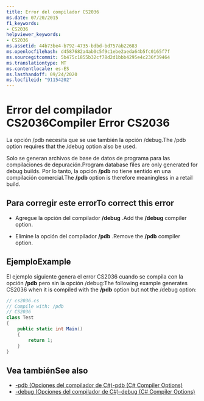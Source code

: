 ```yaml
---
title: Error del compilador CS2036
ms.date: 07/20/2015
f1_keywords:
- CS2036
helpviewer_keywords:
- CS2036
ms.assetid: 44b73be4-b792-4735-bdbd-bd757ab22683
ms.openlocfilehash: d4587682a4ab0c5f9c1ebe2aeda64b5fc0165f7f
ms.sourcegitcommit: 5b475c1855b32cf78d2d1bbb4295e4c236f39464
ms.translationtype: MT
ms.contentlocale: es-ES
ms.lasthandoff: 09/24/2020
ms.locfileid: "91154202"
---
```

# <a name="compiler-error-cs2036"></a><span data-ttu-id="48b39-102">Error del compilador CS2036</span><span class="sxs-lookup"><span data-stu-id="48b39-102">Compiler Error CS2036</span></span>

<span data-ttu-id="48b39-103">La opción /pdb necesita que se use también la opción /debug.</span><span class="sxs-lookup"><span data-stu-id="48b39-103">The /pdb option requires that the /debug option also be used.</span></span>  
  
 <span data-ttu-id="48b39-104">Solo se generan archivos de base de datos de programa para las compilaciones de depuración.</span><span class="sxs-lookup"><span data-stu-id="48b39-104">Program database files are only generated for debug builds.</span></span> <span data-ttu-id="48b39-105">Por lo tanto, la opción **/pdb** no tiene sentido en una compilación comercial.</span><span class="sxs-lookup"><span data-stu-id="48b39-105">The **/pdb** option is therefore meaningless in a retail build.</span></span>  
  
## <a name="to-correct-this-error"></a><span data-ttu-id="48b39-106">Para corregir este error</span><span class="sxs-lookup"><span data-stu-id="48b39-106">To correct this error</span></span>  
  
- <span data-ttu-id="48b39-107">Agregue la opción del compilador **/debug** .</span><span class="sxs-lookup"><span data-stu-id="48b39-107">Add the **/debug** compiler option.</span></span>  
  
- <span data-ttu-id="48b39-108">Elimine la opción del compilador **/pdb** .</span><span class="sxs-lookup"><span data-stu-id="48b39-108">Remove the **/pdb** compiler option.</span></span>  
  
## <a name="example"></a><span data-ttu-id="48b39-109">Ejemplo</span><span class="sxs-lookup"><span data-stu-id="48b39-109">Example</span></span>  

 <span data-ttu-id="48b39-110">El ejemplo siguiente genera el error CS2036 cuando se compila con la opción **/pdb** pero sin la opción /debug:</span><span class="sxs-lookup"><span data-stu-id="48b39-110">The following example generates CS2036 when it is compiled with the **/pdb** option but not the /debug option:</span></span>  
  
```csharp  
// cs2036.cs  
// Compile with: /pdb  
// CS2036  
class Test  
{  
    public static int Main()  
    {  
        return 1;  
    }  
}  
```  
  
## <a name="see-also"></a><span data-ttu-id="48b39-111">Vea también</span><span class="sxs-lookup"><span data-stu-id="48b39-111">See also</span></span>

- [<span data-ttu-id="48b39-112">-pdb (Opciones del compilador de C#)</span><span class="sxs-lookup"><span data-stu-id="48b39-112">-pdb (C# Compiler Options)</span></span>](../language-reference/compiler-options/pdb-compiler-option.md)
- [<span data-ttu-id="48b39-113">-debug (Opciones del compilador de C#)</span><span class="sxs-lookup"><span data-stu-id="48b39-113">-debug (C# Compiler Options)</span></span>](../language-reference/compiler-options/debug-compiler-option.md)
